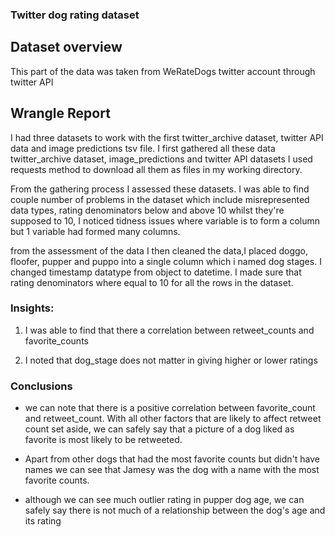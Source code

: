 ### Twitter dog rating dataset

## Dataset overview
This part of the data was taken from WeRateDogs twitter account through twitter API

## Wrangle Report
I had three datasets to work with the first twitter_archive dataset, twitter API data and image predictions tsv file. I first gathered all these data twitter_archive dataset, image_predictions and twitter API datasets I used requests method to download all them as files in my working directory.

From the gathering process I assessed these datasets. I was able to find couple number of problems in the dataset which include misrepresented data types, rating denominators below and above 10 whilst they're supposed to 10, I noticed tidness issues where variable is to form a column but 1 variable had formed many columns.

from the assessment of the data I then cleaned the data,I placed doggo, floofer, pupper and puppo into a single column  which i named dog stages. I changed timestamp datatype from object to datetime. I made sure that rating denominators where equal to 10 for all the rows in the dataset.

### Insights:
1. I was able to find that there a correlation between retweet_counts and favorite_counts

2.  I noted that dog_stage  does not matter in giving higher or lower ratings

### Conclusions
- we can note that there is a positive correlation between favorite_count and retweet_count. With all other factors that are likely to affect retweet count set aside, we can safely say that a picture of a dog liked as favorite is most likely to be retweeted.

- Apart from other dogs that had the most favorite counts but didn't have names we can see that Jamesy was the dog with a name with the most favorite counts.

- although we can see much outlier rating in pupper dog age, we can safely say there is not much of a relationship between the dog's age and its rating